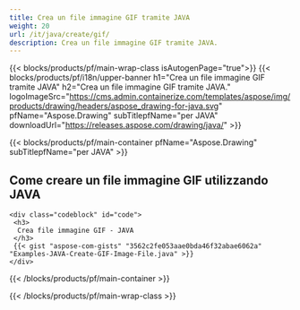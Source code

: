 ```yaml
---
title: Crea un file immagine GIF tramite JAVA
weight: 20
url: /it/java/create/gif/
description: Crea un file immagine GIF tramite JAVA.
---
```


{{< blocks/products/pf/main-wrap-class isAutogenPage="true">}}
{{< blocks/products/pf/i18n/upper-banner h1="Crea un file immagine GIF tramite JAVA" h2="Crea un file immagine GIF tramite JAVA." logoImageSrc="https://cms.admin.containerize.com/templates/aspose/img/products/drawing/headers/aspose_drawing-for-java.svg" pfName="Aspose.Drawing" subTitlepfName="per JAVA" downloadUrl="https://releases.aspose.com/drawing/java/" >}}

{{< blocks/products/pf/main-container pfName="Aspose.Drawing" subTitlepfName="per JAVA" >}}

<h2>Come creare un file immagine GIF utilizzando JAVA</h2>

    <div class="codeblock" id="code">
     <h3>
      Crea file immagine GIF - JAVA
     </h3>
     {{< gist "aspose-com-gists" "3562c2fe053aae0bda46f32abae6062a" "Examples-JAVA-Create-GIF-Image-File.java" >}}
    </div>

{{< /blocks/products/pf/main-container >}}


{{< /blocks/products/pf/main-wrap-class >}}
